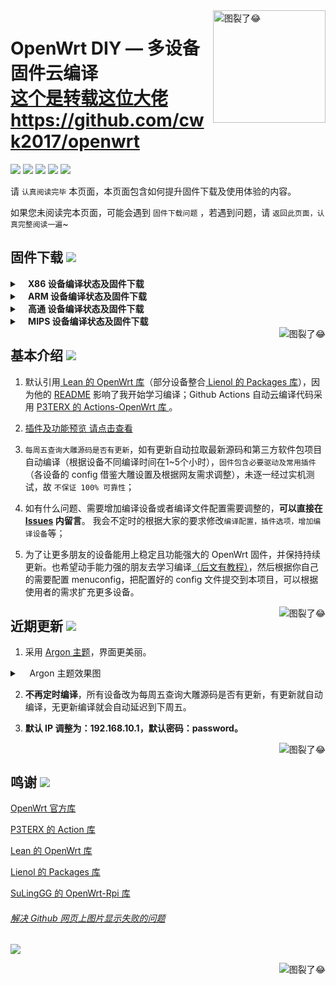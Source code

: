 <a href="#readme">
    <img src="https://img.vim-cn.com/db/018fac69e39167b5a6f692dfe5b715eccf2960.jpg" alt="图裂了😂" title="OpenWrt-DIY" align="right" height="180" />
</a>

OpenWrt DIY — 多设备固件云编译 <br/>
[这个是转载这位大佬](https://github.com/cwk2017/openwrt) <br/>
https://github.com/cwk2017/openwrt <br/>
======================

[![](https://img.shields.io/badge/-目录:-696969.svg)](#readme) [![](https://img.shields.io/badge/-固件下载-FFFFFF.svg)](#固件下载-) [![](https://img.shields.io/badge/-基本介绍-FFFFFF.svg)](#基本介绍-) [![](https://img.shields.io/badge/-近期更新-FFFFFF.svg)](#近期更新-)  [![](https://img.shields.io/badge/-鸣谢-FFFFFF.svg)](#鸣谢-)

请 `认真阅读完毕` 本页面，本页面包含如何提升固件下载及使用体验的内容。

如果您未阅读完本页面，可能会遇到 `固件下载问题` ，若遇到问题，请 `返回此页面，认真完整阅读一遍`~

## 固件下载 [![](https://img.shields.io/badge/-支持设备、编译状态及固件下载-FFFFFF.svg)](#固件下载-)
<details>
 <summary><b>&nbsp;&nbsp;&nbsp; X86  设备编译状态及固件下载</b></summary>
    
<br/>
 
**点击下表中 [![](https://img.shields.io/badge/设备-passing-32CD32.svg)](https://github.com/cwk2017/openwrt/actions) 即可跳转到该设备固件下载页面** 
|   序号    |     X86设备  |   X86设备编译状态及下载链接 |   插件配置   | 备注说明   |
| :-----------------: | :-------------: |:-----------------: | :-----------------: |  :-----------------: | 
| 1 |   [![](https://img.shields.io/badge/OpenWrt-x86_(64位)-FFFFFF.svg)](https://github.com/cwk2017/openwrt/blob/main/.github/workflows/x86_64.yml)    | [![](https://github.com/cwk2017/openwrt/workflows/Build%20X86(64bit)%20OpenWrt/badge.svg)](https://github.com/cwk2017/openwrt/actions/workflows/x86_64.yml) |[![](https://img.shields.io/badge/编译-配置-orange.svg)](https://github.com/cwk2017/openwrt/blob/main/config/X86/x86-extra.config) |  |  
| 2 |    [![](https://img.shields.io/badge/OpenWrt-x86_(32位)-FFFFFF.svg)](https://github.com/cwk2017/openwrt/blob/main/.github/workflows/x86.yml)     |[![](https://github.com/cwk2017/openwrt/workflows/Build%20X86(32bit)%20OpenWrt/badge.svg)](https://github.com/cwk2017/openwrt/actions/workflows/x86.yml) |[![](https://img.shields.io/badge/编译-配置-orange.svg)](https://github.com/cwk2017/openwrt/blob/main/config/X86/x86-extra.config) | | 

**提示：**[![](https://img.shields.io/badge/设备-passing-32CD32.svg)](https://github.com/cwk2017/openwrt/actions) 标志为正常，[![](https://img.shields.io/badge/设备-failing-DC143C.svg)](https://github.com/cwk2017/openwrt/actions) 或 [![](https://img.shields.io/badge/设备-no_status-A9A9A9.svg)](https://github.com/cwk2017/openwrt/actions) 不代表所有编译均失败。请点击 [![](https://img.shields.io/badge/设备-状态-32CD32.svg)](https://github.com/cwk2017/openwrt/actions) 到 **Actions** 进一步查看。

</details>

<details>
 <summary><b>&nbsp;&nbsp;&nbsp; ARM 设备编译状态及固件下载</b></summary>
    
<br/>
 
**点击下表中 [![](https://img.shields.io/badge/设备-passing-32CD32.svg)](https://github.com/cwk2017/openwrt/actions) 即可跳转到该设备固件下载页面** 
|    序号   |     ARM设备    |   ARM设备编译状态及下载链接 |   插件配置   | 备注说明   |
| :-----------------: | :-------------: |:-----------------: | :-----------------: |  :-----------------: | 
| 1 |       [![](https://img.shields.io/badge/OpenWrt-N1_盒子-FFFFFF.svg)](https://github.com/cwk2017/openwrt/blob/main/.github/workflows/N1.yml)         |[![](https://github.com/cwk2017/openwrt/workflows/Build%20N1%20OpenWrt/badge.svg)](https://github.com/cwk2017/openwrt/actions/workflows/N1.yml) |[![](https://img.shields.io/badge/编译-配置-orange.svg)](https://github.com/cwk2017/openwrt/blob/main/config/ARM/arm-mini-extra.config)  | | 
| 2 |    [![](https://img.shields.io/badge/OpenWrt-树莓派_3B/3B+-FFFFFF.svg)](https://github.com/cwk2017/openwrt/blob/main/.github/workflows/raspberrypi3.yml)   | [![](https://github.com/cwk2017/openwrt/workflows/Build%20RaspBerryPi3%20OpenWrt/badge.svg)](https://github.com/cwk2017/openwrt/actions/workflows/raspberrypi3.yml) |[![](https://img.shields.io/badge/编译-配置-orange.svg)](https://github.com/cwk2017/openwrt/blob/main/config/ARM/arm-extra.config) | 含 USB 网卡驱动 |
| 3 |    [![](https://img.shields.io/badge/OpenWrt-树莓派_4B-FFFFFF.svg)](https://github.com/cwk2017/openwrt/blob/main/.github/workflows/raspberrypi4.yml)    | [![](https://github.com/cwk2017/openwrt/workflows/Build%20RaspBerryPi4%20OpenWrt/badge.svg)](https://github.com/cwk2017/openwrt/actions/workflows/raspberrypi4.yml)  |[![](https://img.shields.io/badge/编译-配置-orange.svg)](https://github.com/cwk2017/openwrt/blob/main/config/ARM/arm-extra.config)  | 含 USB 网卡驱动 |
|4|      [![](https://img.shields.io/badge/OpenWrt-NanoPi_R2S-FFFFFF.svg)](https://github.com/cwk2017/openwrt/blob/main/.github/workflows/r2s.yml)     |  [![](https://github.com/cwk2017/openwrt/workflows/Build%20NanoPi%20R2S%20OpenWrt/badge.svg)](https://github.com/cwk2017/openwrt/actions/workflows/r2s.yml)  |[![](https://img.shields.io/badge/编译-配置-orange.svg)](https://github.com/cwk2017/openwrt/blob/main/config/ARM/arm-extra.config)  | ZIP 解压后刷写 |
| 5|      [![](https://img.shields.io/badge/OpenWrt-NanoPi_R4S_1G-FFFFFF.svg)](https://github.com/cwk2017/openwrt/blob/main/.github/workflows/r4s-1g.yml)<br/>[![](https://img.shields.io/badge/OpenWrt-NanoPi_R4S_4G-FFFFFF.svg)](https://github.com/cwk2017/openwrt/blob/main/.github/workflows/r4s-4g.yml)       |  [![](https://github.com/cwk2017/openwrt/workflows/Build%20NanoPi%20R4S%201Gb%20OpenWrt/badge.svg)](https://github.com/cwk2017/openwrt/actions/workflows/r4s-1g.yml)<br/>[![](https://github.com/cwk2017/openwrt/workflows/Build%20NanoPi%20R4S%204Gb%20OpenWrt/badge.svg)](https://github.com/cwk2017/openwrt/actions/workflows/r4s-4g.yml)  |[![](https://img.shields.io/badge/编译-配置-orange.svg)](https://github.com/cwk2017/openwrt/blob/main/config/ARM/arm-extra.config)<br/>[![](https://img.shields.io/badge/编译-配置-orange.svg)](https://github.com/cwk2017/openwrt/blob/main/config/ARM/arm-extra.config)  | ZIP 解压后刷写 |
| 6|     [![](https://img.shields.io/badge/OpenWrt-Amlogic_S905X3-FFFFFF.svg)](https://github.com/cwk2017/openwrt/blob/main/.github/workflows/S905x3.yml)   | [![](https://github.com/cwk2017/openwrt/workflows/Build%20Amlogic%20S905X3%20OpenWrt/badge.svg)](https://github.com/cwk2017/openwrt/actions/workflows/S905x3.yml) |[![](https://img.shields.io/badge/编译-配置-orange.svg)](https://github.com/cwk2017/openwrt/blob/main/config/ARM/arm-extra.config) |   |
| 7|     [![](https://img.shields.io/badge/OpenWrt-香橙派_Zero_Plus-FFFFFF.svg)](https://github.com/cwk2017/openwrt/blob/main/.github/workflows/opzp.yml)   | [![](https://github.com/cwk2017/openwrt/workflows/Build%20Orange%20Pi%20Zero%20Plus%20OpenWrt/badge.svg)](https://github.com/cwk2017/openwrt/actions/workflows/opzp.yml) |[![](https://img.shields.io/badge/编译-配置-orange.svg)](https://github.com/cwk2017/openwrt/blob/main/config/ARM/arm-acme-mini-extra.config) |   |
|8|       [![](https://img.shields.io/badge/OpenWrt-斐讯_K3-FFFFFF.svg)](https://github.com/cwk2017/openwrt/blob/main/.github/workflows/K3.yml)           |[![](https://github.com/cwk2017/openwrt/workflows/Build%20PHICOMM%20K3%20OpenWrt/badge.svg)](https://github.com/cwk2017/openwrt/actions/workflows/K3.yml) |[![](https://img.shields.io/badge/编译-配置-orange.svg)](https://github.com/cwk2017/openwrt/blob/main/config/ARM/k3.config)  |  | 
|9|       [![](https://img.shields.io/badge/OpenWrt-Linksys_Wrt1900acs-FFFFFF.svg)](https://github.com/cwk2017/openwrt/blob/main/.github/workflows/linksys_wrt1900acs.yml)           |[![](https://github.com/cwk2017/openwrt/workflows/Build%20Linksys%20Wrt1900acs%20OpenWrt/badge.svg)](https://github.com/cwk2017/openwrt/actions/workflows/linksys_wrt1900acs.yml) |[![](https://img.shields.io/badge/编译-配置-orange.svg)](https://github.com/cwk2017/openwrt/blob/main/config/ARM/linksys-extra.config)  |  | 
|10|       [![](https://img.shields.io/badge/OpenWrt-Linksys_Wrt3200acm-FFFFFF.svg)](https://github.com/cwk2017/openwrt/blob/main/.github/workflows/linksys_wrt3200acm.yml)           |[![](https://github.com/cwk2017/openwrt/workflows/Build%20Linksys%20Wrt3200acm%20OpenWrt/badge.svg)](https://github.com/cwk2017/openwrt/actions/workflows/linksys_wrt3200acm.yml) |[![](https://img.shields.io/badge/编译-配置-orange.svg)](https://github.com/cwk2017/openwrt/blob/main/config/ARM/linksys-extra.config)  |  | 
|11|       [![](https://img.shields.io/badge/OpenWrt-Linksys_Wrt32x-FFFFFF.svg)](https://github.com/cwk2017/openwrt/blob/main/.github/workflows/linksys_wrt32x.yml)           |[![](https://github.com/cwk2017/openwrt/workflows/Build%20Linksys%20Wrt32x%20OpenWrt/badge.svg)](https://github.com/cwk2017/openwrt/actions/workflows/linksys_wrt32x.yml) |[![](https://img.shields.io/badge/编译-配置-orange.svg)](https://github.com/cwk2017/openwrt/blob/main/config/ARM/linksys-extra.config)  |  | 

**提示：**[![](https://img.shields.io/badge/设备-passing-32CD32.svg)](https://github.com/cwk2017/openwrt/actions) 标志为正常，[![](https://img.shields.io/badge/设备-failing-DC143C.svg)](https://github.com/cwk2017/openwrt/actions) 或 [![](https://img.shields.io/badge/设备-no_status-A9A9A9.svg)](https://github.com/cwk2017/openwrt/actions) 不代表所有编译均失败。请点击 [![](https://img.shields.io/badge/设备-状态-32CD32.svg)](https://github.com/cwk2017/openwrt/actions) 到 **Actions** 进一步查看。

</details>

<details>
 <summary><b>&nbsp;&nbsp;&nbsp; 高通 设备编译状态及固件下载</b></summary>
    
<br/>

**点击下表中 [![](https://img.shields.io/badge/设备-passing-32CD32.svg)](https://github.com/cwk2017/openwrt/actions) 即可跳转到该设备固件下载页面** 
|    序号   |     高通平台     |   高通设备编译状态及下载链接 |   插件配置   | 备注说明   |
| :-----------------: | :-------------: |:-----------------: | :-----------------: |  :-----------------: | 
| 1 |        [![](https://img.shields.io/badge/OpenWrt-竞斗云-FFFFFF.svg)](https://github.com/cwk2017/openwrt/blob/main/.github/workflows/gdock.yml)         |[![](https://github.com/cwk2017/openwrt/workflows/Build%20G-Dock%20OpenWrt/badge.svg)](https://github.com/cwk2017/openwrt/actions/workflows/gdock.yml) |[![](https://img.shields.io/badge/编译-配置-orange.svg)](https://github.com/cwk2017/openwrt/blob/main/config/Qualcomm/Qualcomm-extra.config)  | | 
| 2|     [![](https://img.shields.io/badge/OpenWrt-网件_R7800-FFFFFF.svg)](https://github.com/cwk2017/openwrt/blob/main/.github/workflows/R7800.yml)   | [![](https://github.com/cwk2017/openwrt/workflows/Build%20Netgear%20R7800%20OpenWrt/badge.svg)](https://github.com/cwk2017/openwrt/actions/workflows/R7800.yml) |[![](https://img.shields.io/badge/编译-配置-orange.svg)](https://github.com/cwk2017/openwrt/blob/main/config/Qualcomm/Qualcomm-mini-extra.config) |   | 
| 3|     [![](https://img.shields.io/badge/OpenWrt-星际宝盒_CM520-FFFFFF.svg)](https://github.com/cwk2017/openwrt/blob/main/.github/workflows/CM520.yml)   | [![](https://github.com/cwk2017/openwrt/workflows/Build%20MobiPromo%20CM520%20OpenWrt/badge.svg)](https://github.com/cwk2017/openwrt/actions/workflows/CM520.yml) |[![](https://img.shields.io/badge/编译-配置-orange.svg)](https://github.com/cwk2017/openwrt/blob/main/config/Qualcomm/Qualcomm-extra.config) |   |
| 4 |        [![](https://img.shields.io/badge/OpenWrt-斐讯_K2T-FFFFFF.svg)](https://github.com/cwk2017/openwrt/blob/main/.github/workflows/K2T.yml)           | [![](https://github.com/cwk2017/openwrt/workflows/Build%20PHICOMM%20K2T%20OpenWrt/badge.svg)](https://github.com/cwk2017/openwrt/actions/workflows/K2T.yml)|[![](https://img.shields.io/badge/编译-配置-orange.svg)](https://github.com/cwk2017/openwrt/blob/main/config/Qualcomm/Qualcomm-mini-extra.config) | |

**提示：**[![](https://img.shields.io/badge/设备-passing-32CD32.svg)](https://github.com/cwk2017/openwrt/actions) 标志为正常，[![](https://img.shields.io/badge/设备-failing-DC143C.svg)](https://github.com/cwk2017/openwrt/actions) 或 [![](https://img.shields.io/badge/设备-no_status-A9A9A9.svg)](https://github.com/cwk2017/openwrt/actions) 不代表所有编译均失败。请点击 [![](https://img.shields.io/badge/设备-状态-32CD32.svg)](https://github.com/cwk2017/openwrt/actions) 到 **Actions** 进一步查看。

</details>

<details>
 <summary><b>&nbsp;&nbsp;&nbsp; MIPS 设备编译状态及固件下载</b></summary>
    
<br/>

**注意：考虑到 MIPS 设备的 CPU 性能及 RAM/ROM 量配置，功能较其他设备做了很大范围的删减。**

**MIPS 设备推荐使用 Padavan 固件：**  [![](https://img.shields.io/badge/-Padavan_固件仓库_1-FFFFFF.svg)](https://github.com/hanwckf/rt-n56u) [![](https://img.shields.io/badge/-Padavan_固件仓库_2-FFFFFF.svg)](https://opt.cn2qq.com/padavan/) [![](https://img.shields.io/badge/-Padavan_固件仓库_3-FFFFFF.svg)](https://github.com/gorden5566/padavan)

**点击下表中 [![](https://img.shields.io/badge/设备-passing-32CD32.svg)](https://github.com/cwk2017/openwrt/actions) 即可跳转到该设备固件下载页面** 
|    序号   |     MIPS设备     |   MIPS设备编译状态及下载链接 |   插件配置   | 备注说明   |
| :-----------------: | :-------------: |:-----------------: | :-----------------: |  :-----------------: | 
| 1 |        [![](https://img.shields.io/badge/OpenWrt-极路由_B70-FFFFFF.svg)](https://github.com/cwk2017/openwrt/blob/main/.github/workflows/B70.yml)        |[![](https://github.com/cwk2017/openwrt/workflows/Build%20HiWiFi%20B70%20OpenWrt/badge.svg)](https://github.com/cwk2017/openwrt/actions/workflows/B70.yml)|[![](https://img.shields.io/badge/编译-配置-orange.svg)](https://github.com/cwk2017/openwrt/blob/main/config/MIPS/MIPS-extra.config) | |
|2|        [![](https://img.shields.io/badge/OpenWrt-斐讯_K2P-FFFFFF.svg)](https://github.com/cwk2017/openwrt/blob/main/.github/workflows/K2P.yml)           |[![](https://github.com/cwk2017/openwrt/workflows/Build%20PHICOMM%20K2P%20OpenWrt/badge.svg)](https://github.com/cwk2017/openwrt/actions/workflows/K2P.yml)|[![](https://img.shields.io/badge/编译-配置-orange.svg)](https://github.com/cwk2017/openwrt/blob/main/config/MIPS/MIPS-extra.config) | |
| 3|    [![](https://img.shields.io/badge/OpenWrt-红米_AC2100-FFFFFF.svg)](https://github.com/cwk2017/openwrt/blob/main/.github/workflows/redmi_ac2100.yml)     | [![](https://github.com/cwk2017/openwrt/workflows/Build%20Redmi%20AC2100%20OpenWrt/badge.svg)](https://github.com/cwk2017/openwrt/actions/workflows/redmi_ac2100.yml) |[![](https://img.shields.io/badge/编译-配置-orange.svg)](https://github.com/cwk2017/openwrt/blob/main/config/MIPS/MIPS-extra.config) | | 
| 4 |    [![](https://img.shields.io/badge/OpenWrt-Newifi3_D2-FFFFFF.svg)](https://github.com/cwk2017/openwrt/blob/main/.github/workflows/Newifi_D2.yml)      |  [![](https://github.com/cwk2017/openwrt/workflows/Build%20Newifi%20D2%20OpenWrt/badge.svg)](https://github.com/cwk2017/openwrt/actions/workflows/Newifi_D2.yml) |[![](https://img.shields.io/badge/编译-配置-orange.svg)](https://github.com/cwk2017/openwrt/blob/main/config/MIPS/MIPS-extra.config)  | | 
|5|     [![](https://img.shields.io/badge/OpenWrt-小娱_C5-FFFFFF.svg)](https://github.com/cwk2017/openwrt/blob/main/.github/workflows/xiaoyu_xy-c5.yml)        | [![](https://github.com/cwk2017/openwrt/workflows/Build%20XiaoYu%20XY-C5%20OpenWrt/badge.svg)](https://github.com/cwk2017/openwrt/actions/workflows/xiaoyu_xy-c5.yml)   |[![](https://img.shields.io/badge/编译-配置-orange.svg)](https://github.com/cwk2017/openwrt/blob/main/config/MIPS/MIPS-extra.config)  |  |
| 6|     [![](https://img.shields.io/badge/OpenWrt-小米_R3G-FFFFFF.svg)](https://github.com/cwk2017/openwrt/blob/main/.github/workflows/R3G.yml)   | [![](https://github.com/cwk2017/openwrt/workflows/Build%20Mi%20R3G%20OpenWrt/badge.svg)](https://github.com/cwk2017/openwrt/actions/workflows/R3G.yml) |[![](https://img.shields.io/badge/编译-配置-orange.svg)](https://github.com/cwk2017/openwrt/blob/main/config/MIPS/MIPS-extra.config) |   |
| 8|     [![](https://img.shields.io/badge/OpenWrt-小米_R3P-FFFFFF.svg)](https://github.com/cwk2017/openwrt/blob/main/.github/workflows/R3P.yml)   | [![](https://github.com/cwk2017/openwrt/workflows/Build%20Mi%20R3P%20OpenWrt/badge.svg)](https://github.com/cwk2017/openwrt/actions/workflows/R3P.yml) |[![](https://img.shields.io/badge/编译-配置-orange.svg)](https://github.com/cwk2017/openwrt/blob/main/config/MIPS/MIPS-extra.config) |   |

**提示：**[![](https://img.shields.io/badge/设备-passing-32CD32.svg)](https://github.com/cwk2017/openwrt/actions) 标志为正常，[![](https://img.shields.io/badge/设备-failing-DC143C.svg)](https://github.com/cwk2017/openwrt/actions) 或 [![](https://img.shields.io/badge/设备-no_status-A9A9A9.svg)](https://github.com/cwk2017/openwrt/actions) 不代表所有编译均失败。请点击 [![](https://img.shields.io/badge/设备-状态-32CD32.svg)](https://github.com/cwk2017/openwrt/actions) 到 **Actions** 进一步查看。

</details>

<a href="#readme">
    <img src="https://img.shields.io/badge/-返回顶部-FFFFFF.svg" alt="图裂了😂" title="返回顶部" align="right"/>
</a>

## 基本介绍 [![](https://img.shields.io/badge/-项目基本介绍-FFFFFF.svg)](#基本介绍-)

1. 默认引用[ Lean 的 OpenWrt 库](https://github.com/coolsnowwolf/lede)（部分设备整合[ Lienol 的 Packages 库](https://github.com/Lienol/openwrt-packages)），因为他的 [README](https://github.com/coolsnowwolf/lede/blob/master/README.md) 影响了我开始学习编译；Github Actions 自动云编译代码采用 [P3TERX 的 Actions-OpenWrt 库 ](https://github.com/P3TERX/Actions-OpenWrt)。

2. [插件及功能预览 请点击查看](https://github.com/cwk2017/openwrt/wiki/OpenWrt-DIY%E6%8F%92%E4%BB%B6%E9%A2%84%E8%A7%88)

3. `每周五查询大雕源码是否有更新`，如有更新自动拉取最新源码和第三方软件包项目自动编译（根据设备不同编译时间在1~5个小时），`固件包含必要驱动及常用插件`（各设备的 config 借鉴大雕设置及根据网友需求调整），未逐一经过实机测试，故 `不保证 100% 可靠性`；

4. 如有什么问题、需要增加编译设备或者编译文件配置需要调整的，**可以直接在 [Issues](https://github.com/cwk2017/openwrt/issues) 内留言**。 我会不定时的根据大家的要求修改`编译配置，插件选项，增加编译设备`等；

5. 为了让更多朋友的设备能用上稳定且功能强大的 OpenWrt 固件，并保持持续更新。也希望动手能力强的朋友去学习编译[（后文有教程）](#小贴士-)，然后根据你自己的需要配置 menuconfig，把配置好的 config 文件提交到本项目，可以根据使用者的需求扩充更多设备。

<a href="#readme">
    <img src="https://img.shields.io/badge/-返回顶部-FFFFFF.svg" alt="图裂了😂" title="返回顶部" align="right"/>
</a>

## 近期更新 [![](https://img.shields.io/badge/-近期固件更新-FFFFFF.svg)](#近期更新-)

1. 采用 [Argon 主题](https://github.com/jerrykuku/luci-theme-argon)，界面更美丽。

<details>
 <summary>&nbsp;&nbsp;&nbsp; Argon 主题效果图</summary>
   
<br/>
    
<img src="https://raw.githubusercontent.com/jerrykuku/staff/master/argon2.gif" alt="图裂了😂需要机场才能正常显示"/><br/>
<img src="https://img.vim-cn.com/65/37b71b446767d67c388b9507fb9cbf2f1d4462.jpg" alt="图裂了😂需要机场才能正常显示"/><br/> 
</details>

2. **不再定时编译**，所有设备改为每周五查询大雕源码是否有更新，有更新就自动编译，无更新编译就会自动延迟到下周五。

3. **默认 IP 调整为：192.168.10.1，默认密码：password。**

<a href="#readme">
    <img src="https://img.shields.io/badge/-返回顶部-FFFFFF.svg" alt="图裂了😂" title="返回顶部" align="right"/>
</a>

<br>

## 鸣谢 [![](https://img.shields.io/badge/-跪谢各大佬-FFFFFF.svg)](#鸣谢-)
 
[OpenWrt 官方库](https://github.com/openwrt/openwrt)

[P3TERX 的 Action 库](https://github.com/P3TERX/Actions-OpenWrt)

[Lean 的 OpenWrt 库](https://github.com/coolsnowwolf/lede)

[Lienol 的 Packages 库](https://github.com/Lienol/openwrt-packages)

[SuLingGG 的 OpenWrt-Rpi 库](https://github.com/SuLingGG/OpenWrt-Rpi)

###### [解决 Github 网页上图片显示失败的问题](https://blog.csdn.net/qq_38232598/article/details/91346392)

[![](https://img.shields.io/badge/QQ群-点击加入-FFFFFF.svg)](https://jq.qq.com/?_wv=1027&k=9Sh2iNhT)

<a href="#readme">
    <img src="https://img.shields.io/badge/-返回顶部-FFFFFF.svg" alt="图裂了😂" title="返回顶部" align="right"/>
</a>
